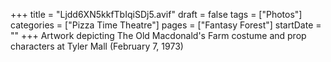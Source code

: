 +++
title = "Ljdd6XN5kkfTbIqiSDj5.avif"
draft = false
tags = ["Photos"]
categories = ["Pizza Time Theatre"]
pages = ["Fantasy Forest"]
startDate = ""
+++
Artwork depicting The Old Macdonald's Farm costume and prop characters at Tyler Mall (February 7, 1973)

